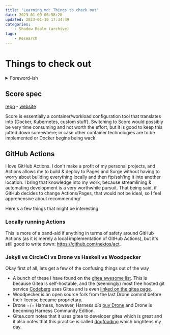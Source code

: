 ```yaml
---
title: 'Learning.md: Things to check out'
date: 2023-01-09 06:58:28
updated: 2023-01-10 17:34:49
categories:
    - Shadow Realm (archive)
tags:
    - Research
---
```


# Things to check out

<details>
<summary>Foreword-ish</summary>


I will be honest: at the point of typing this, the only alternative for me to work on would be continuing [semantikeys](https://github.com/Denperidge-Redpencil/semantikeys) and I am not feeling that right now. I think the toothache I have is making me catty (pun not intended) and it's 6am.

My brain was pingponging as it does; and recalled mentions of things like rocket.chat vs matrix and vendor-lockin being relevant topics. Then I recalled seeing score spec which could be relevant. Then that kept bouncing so I decided I should probably just do a write-up because I hate to admit that among my favourite activities are painstaking research and write-ups.


</details>


## Score spec
[repo](https://github.com/score-spec/spec) - [website](https://score.dev/)

Score is essentially a container/workload configuration tool that translates into {Docker, Kubernetes, custom stuff}. Switching to Score would possibly be very time consuming and not worth the effort, but it is good to keep this jotted down somewhere; in case other container technologies are to be implemented or Docker begins being wack.



## GitHub Actions
I love GitHub Actions. I don't make a profit of my personal projects, and Actions allows me to build & deploy to Pages and Surge without having to worry about building everything locally and then ftp/ssh'ing it into another location. I bring that knowledge into my work, because streamlining & automating development is a very worthwhile pursuit. That being said, if GitHub decides to change Actions/Pages, that would not be ideal, so I feel apprehensive about recommendng/

Here's a few things that might be interesting

### Locally running Actions
This is more of a band-aid if anything in terms of safety around GitHub Actions (as it is merely a local implementation of GitHub Actions), but it's still good to write down: https://github.com/nektos/act.

### Jekyll vs CircleCI vs Drone vs Haskell vs Woodpecker
Okay first of all, lets get a few of the confusing things out of the way

- A bunch of these I have found on the [gitea awesome list](https://gitea.com/gitea/awesome-gitea#devops). This is because Gitea is self-hostable, and the (seemingly) most free hosted git service [Codeberg](https://codeberg.org/) uses Gitea and is even [linked on the gitea page](gitea.com).
- Woodpecker is an open source fork from the last Drone commit before their license became proprietary.
- Drone =/= Harness, however, Harness *did* [buy Drone](https://www.prnewswire.com/news-releases/harness-acquires-continuous-integration-pioneer-droneio-and-commits-to-open-source-301106473.html) and Drone is becoming Harness Community Edition.
- Gitea.com notes that it uses gitea to developer gitea which is great and it also notes that this practice is called [dogfooding](https://en.wikipedia.org/wiki/Eating_your_own_dog_food) which brightens my day.




